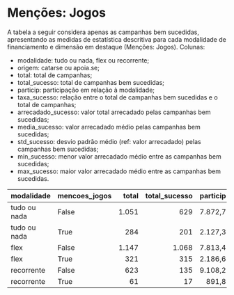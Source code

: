 # Menções: Jogos

A tabela a seguir considera apenas as campanhas bem sucedidas, apresentando as medidas
de estatística descritiva para cada modalidade de financiamento e dimensão em destaque
(Menções: Jogos). Colunas:
- modalidade: tudo ou nada, flex ou recorrente;
- origem: catarse ou apoia.se;
- total: total de campanhas;
- total_sucesso: total de campanhas bem sucedidas;
- particip: participação em relação à modalidade;
- taxa_sucesso: relação entre o total de campanhas bem sucedidas e o total de campanhas;
- arrecadado_sucesso: valor total arrecadado pelas campanhas bem sucedidas;
- media_sucesso: valor arrecadado médio pelas campanhas bem sucedidas;
- std_sucesso: desvio padrão médio (ref: valor arrecadado) pelas campanhas bem sucedidas;
- min_sucesso: menor valor arrecadado médio entre as campanhas bem sucedidas;
- max_sucesso: maior valor arrecadado médio entre as campanhas bem sucedidas.


| modalidade   | mencoes_jogos   |   total |   total_sucesso |   particip |   taxa_sucesso |   arrecadado_sucesso |   media_sucesso |   std_sucesso |   min_sucesso |   max_sucesso |
|:-------------|:----------------|--------:|----------------:|-----------:|---------------:|---------------------:|----------------:|--------------:|--------------:|--------------:|
| tudo ou nada | False           |    1.051 |             629 |     7.872,7 |         5.984,8 |          18.458.513,51 |        29.345,81 |      42.800,98 |         41,82 |     537.544,55 |
| tudo ou nada | True            |     284 |             201 |     2.127,3 |         7.077,5 |           5.604.766,32 |        27.884,41 |      51.240,25 |       1.411,86 |     679.297,66 |
| flex         | False           |    1.147 |            1.068 |     7.813,4 |         9.311,2 |          13.714.158,76 |        12.840,97 |      34.241,82 |         10,77 |     708.972,78 |
| flex         | True            |     321 |             315 |     2.186,6 |         9.813,1 |           4.647.973,18 |        14.755,47 |      32.882,80 |         40,22 |     475.290,95 |
| recorrente   | False           |     623 |             135 |     9.108,2 |         2.166,9 |             35.385,59 |          262,12 |        548,23 |          1,09 |       3.475,05 |
| recorrente   | True            |      61 |              17 |      891,8 |         2.786,9 |              7.801,37 |          458,90 |       1.200,33 |          6,10 |       5.087,08 |
